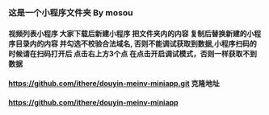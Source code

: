 ### 这是一个小程序文件夹 By mosou
#### 视频列表小程序 大家下载后新建小程序 把文件夹内的内容 复制后替换新建的小程序目录内的内容 并勾选不校验合法域名, 否则不能调试获取到数据,小程序扫码的时候请在扫码打开后 点击右上方3个点 在点击开启调试模式，否则一样获取不到数据
#### https://github.com/ithere/douyin-meinv-miniapp.git  克隆地址
#### https://github.com/ithere/douyin-meinv-miniapp